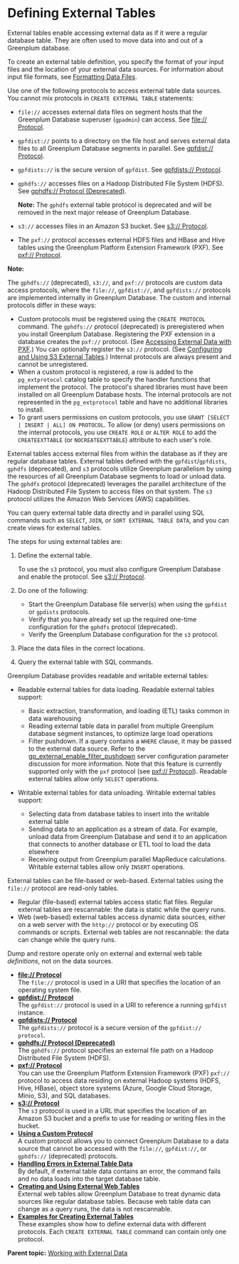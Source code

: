 # Defining External Tables 

External tables enable accessing external data as if it were a regular database table. They are often used to move data into and out of a Greenplum database.

To create an external table definition, you specify the format of your input files and the location of your external data sources. For information about input file formats, see [Formatting Data Files](../load/topics/g-formatting-data-files.html).

Use one of the following protocols to access external table data sources. You cannot mix protocols in `CREATE EXTERNAL TABLE` statements:

-   `file://` accesses external data files on segment hosts that the Greenplum Database superuser \(`gpadmin`\) can access. See [file:// Protocol](g-file-protocol.html).
-   `gpfdist://` points to a directory on the file host and serves external data files to all Greenplum Database segments in parallel. See [gpfdist:// Protocol](g-gpfdist-protocol.html).
-   `gpfdists://` is the secure version of `gpfdist`. See [gpfdists:// Protocol](g-gpfdists-protocol.html).
-   `gphdfs://` accesses files on a Hadoop Distributed File System \(HDFS\). See [gphdfs:// Protocol \(Deprecated\)](g-gphdfs-protocol.html).

    **Note:** The `gphdfs` external table protocol is deprecated and will be removed in the next major release of Greenplum Database.

-   `s3://` accesses files in an Amazon S3 bucket. See [s3:// Protocol](g-s3-protocol.html).
-   The `pxf://` protocol accesses external HDFS files and HBase and Hive tables using the Greenplum Platform Extension Framework \(PXF\). See [pxf:// Protocol](g-pxf-protocol.html).

**Note:**

The `gphdfs://` \(deprecated\), `s3://`, and `pxf://` protocols are custom data access protocols, where the `file://`, `gpfdist://`, and `gpfdists://` protocols are implemented internally in Greenplum Database. The custom and internal protocols differ in these ways:

-   Custom protocols must be registered using the `CREATE PROTOCOL` command. The `gphdfs://` protocol \(deprecated\) is preregistered when you install Greenplum Database. Registering the PXF extension in a database creates the `pxf://` protocol. \(See [Accessing External Data with PXF](pxf-overview.html).\) You can optionally register the `s3://` protocol. \(See [Configuring and Using S3 External Tables](g-s3-protocol.md#s3_prereq).\) Internal protocols are always present and cannot be unregistered.
-   When a custom protocol is registered, a row is added to the `pg_extprotocol` catalog table to specify the handler functions that implement the protocol. The protocol's shared libraries must have been installed on all Greenplum Database hosts. The internal protocols are not represented in the `pg_extprotocol` table and have no additional libraries to install.
-   To grant users permissions on custom protocols, you use `GRANT [SELECT | INSERT | ALL] ON PROTOCOL`. To allow \(or deny\) users permissions on the internal protocols, you use `CREATE ROLE` or `ALTER ROLE` to add the `CREATEEXTTABLE` \(or `NOCREATEEXTTABLE`\) attribute to each user's role.

External tables access external files from within the database as if they are regular database tables. External tables defined with the `gpfdist`/`gpfdists`, `gphdfs` \(deprecated\), and `s3` protocols utilize Greenplum parallelism by using the resources of all Greenplum Database segments to load or unload data. The `gphdfs` protocol \(deprecated\) leverages the parallel architecture of the Hadoop Distributed File System to access files on that system. The `s3` protocol utilizes the Amazon Web Services \(AWS\) capabilities.

You can query external table data directly and in parallel using SQL commands such as `SELECT`, `JOIN`, or `SORT EXTERNAL TABLE DATA`, and you can create views for external tables.

The steps for using external tables are:

1.  Define the external table.

    To use the `s3` protocol, you must also configure Greenplum Database and enable the protocol. See [s3:// Protocol](g-s3-protocol.html).

2.  Do one of the following:
    -   Start the Greenplum Database file server\(s\) when using the `gpfdist` or `gpdists` protocols.
    -   Verify that you have already set up the required one-time configuration for the `gphdfs` protocol \(deprecated\).
    -   Verify the Greenplum Database configuration for the `s3` protocol.
3.  Place the data files in the correct locations.
4.  Query the external table with SQL commands.

Greenplum Database provides readable and writable external tables:

-   Readable external tables for data loading. Readable external tables support:

    -   Basic extraction, transformation, and loading \(ETL\) tasks common in data warehousing
    -   Reading external table data in parallel from multiple Greenplum database segment instances, to optimize large load operations
    -   Filter pushdown. If a query contains a `WHERE` clause, it may be passed to the external data source. Refer to the [gp\_external\_enable\_filter\_pushdown](../../ref_guide/config_params/guc-list.html) server configuration parameter discussion for more information. Note that this feature is currently supported only with the `pxf` protocol \(see [pxf:// Protocol](g-pxf-protocol.html)\).
    Readable external tables allow only `SELECT` operations.

-   Writable external tables for data unloading. Writable external tables support:

    -   Selecting data from database tables to insert into the writable external table
    -   Sending data to an application as a stream of data. For example, unload data from Greenplum Database and send it to an application that connects to another database or ETL tool to load the data elsewhere
    -   Receiving output from Greenplum parallel MapReduce calculations.
    Writable external tables allow only `INSERT` operations.


External tables can be file-based or web-based. External tables using the `file://` protocol are read-only tables.

-   Regular \(file-based\) external tables access static flat files. Regular external tables are rescannable: the data is static while the query runs.
-   Web \(web-based\) external tables access dynamic data sources, either on a web server with the `http://` protocol or by executing OS commands or scripts. External web tables are not rescannable: the data can change while the query runs.

Dump and restore operate only on external and external web table *definitions*, not on the data sources.

-   **[file:// Protocol](../external/g-file-protocol.html)**  
The `file://` protocol is used in a URI that specifies the location of an operating system file.
-   **[gpfdist:// Protocol](../external/g-gpfdist-protocol.html)**  
The `gpfdist://` protocol is used in a URI to reference a running `gpfdist` instance.
-   **[gpfdists:// Protocol](../external/g-gpfdists-protocol.html)**  
The `gpfdists://` protocol is a secure version of the `gpfdist:// protocol`.
-   **[gphdfs:// Protocol \(Deprecated\)](../external/g-gphdfs-protocol.html)**  
The `gphdfs://` protocol specifies an external file path on a Hadoop Distributed File System \(HDFS\).
-   **[pxf:// Protocol](../external/g-pxf-protocol.html)**  
You can use the Greenplum Platform Extension Framework \(PXF\) `pxf://` protocol to access data residing on external Hadoop systems \(HDFS, Hive, HBase\), object store systems \(Azure, Google Cloud Storage, Minio, S3\), and SQL databases.
-   **[s3:// Protocol](../external/g-s3-protocol.html)**  
The `s3` protocol is used in a URL that specifies the location of an Amazon S3 bucket and a prefix to use for reading or writing files in the bucket.
-   **[Using a Custom Protocol](../external/g-accessing-ext-files-custom-protocol.html)**  
A custom protocol allows you to connect Greenplum Database to a data source that cannot be accessed with the `file://`, `gpfdist://`, or `gphdfs://` \(deprecated\) protocols.
-   **[Handling Errors in External Table Data](../external/g-handling-errors-ext-table-data.html)**  
By default, if external table data contains an error, the command fails and no data loads into the target database table.
-   **[Creating and Using External Web Tables](../external/g-creating-and-using-web-external-tables.html)**  
External web tables allow Greenplum Database to treat dynamic data sources like regular database tables. Because web table data can change as a query runs, the data is not rescannable.
-   **[Examples for Creating External Tables](../external/g-creating-external-tables---examples.html)**  
These examples show how to define external data with different protocols. Each `CREATE EXTERNAL TABLE` command can contain only one protocol.

**Parent topic:** [Working with External Data](../external/g-working-with-file-based-ext-tables.html)

